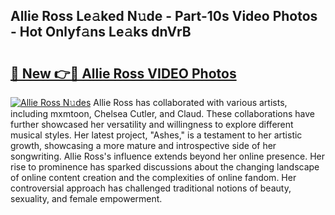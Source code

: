 ## Allie Ross Le𝚊ked N𝚞de - Part-10s Video Photos - Hot Onlyf𝚊ns Le𝚊ks dnVrB

# <h2><a href="http://ac12778.deff.icu/?id=Allie+Ross">🔗 New 👉🔴 Allie Ross VIDEO Photos</a></h2>

[![Allie Ross N𝚞des](https://i.imgur.com/rIISA9y.gif)](http://ac12778.deff.icu/?id=Allie+Ross)
Allie Ross has collaborated with various artists, including mxmtoon, Chelsea Cutler, and Claud. These collaborations have further showcased her versatility and willingness to explore different musical styles. Her latest project, "Ashes," is a testament to her artistic growth, showcasing a more mature and introspective side of her songwriting. Allie Ross's influence extends beyond her online presence. Her rise to prominence has sparked discussions about the changing landscape of online content creation and the complexities of online fandom. Her controversial approach has challenged traditional notions of beauty, sexuality, and female empowerment.
